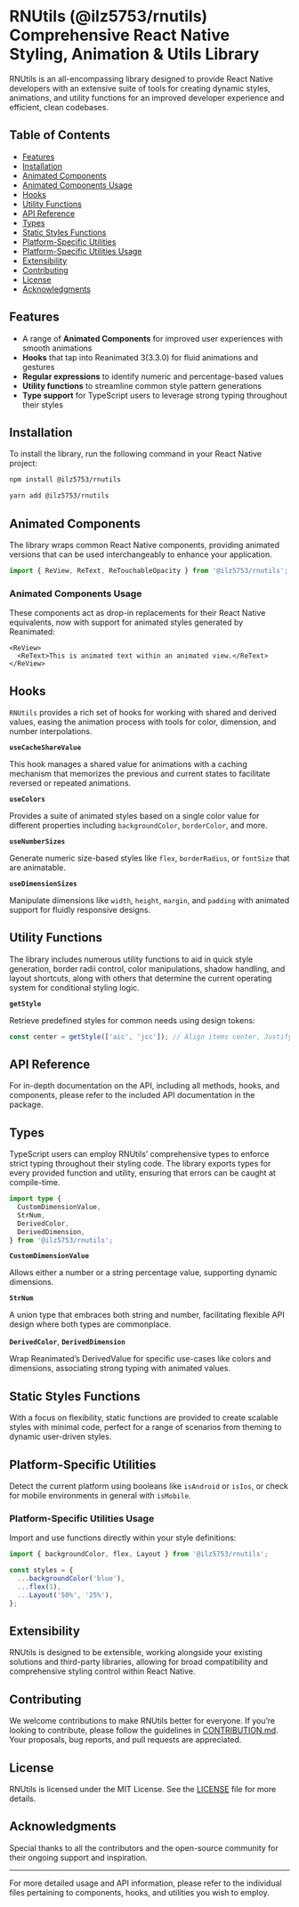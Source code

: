 # RNUtils (@ilz5753/rnutils) Comprehensive React Native Styling, Animation & Utils Library

RNUtils is an all-encompassing library designed to provide React Native developers with an extensive suite of tools for creating dynamic styles, animations, and utility functions for an improved developer experience and efficient, clean codebases.

## Table of Contents

- [Features](#features)
- [Installation](#installation)
- [Animated Components](#animated-components)
- [Animated Components Usage](#animated-components-usage)
- [Hooks](#hooks)
- [Utility Functions](#utility-functions)
- [API Reference](#api-reference)
- [Types](#types)
- [Static Styles Functions](#static-styles-functions)
- [Platform-Specific Utilities](#platform-specific-utilities)
- [Platform-Specific Utilities Usage](#platform-specific-utilities-usage)
- [Extensibility](#extensibility)
- [Contributing](#contributing)
- [License](#license)
- [Acknowledgments](#acknowledgments)

## Features

- A range of **Animated Components** for improved user experiences with smooth animations
- **Hooks** that tap into Reanimated 3(3.3.0) for fluid animations and gestures
- **Regular expressions** to identify numeric and percentage-based values
- **Utility functions** to streamline common style pattern generations
- **Type support** for TypeScript users to leverage strong typing throughout their styles

## Installation

To install the library, run the following command in your React Native project:

```bash
npm install @ilz5753/rnutils
```

```bash
yarn add @ilz5753/rnutils
```

## Animated Components

The library wraps common React Native components, providing animated versions that can be used interchangeably to enhance your application.

```ts
import { ReView, ReText, ReTouchableOpacity } from '@ilz5753/rnutils';
```

### Animated Components Usage

These components act as drop-in replacements for their React Native equivalents, now with support for animated styles generated by Reanimated:

```tsx
<ReView>
  <ReText>This is animated text within an animated view.</ReText>
</ReView>
```

## Hooks

`RNUtils` provides a rich set of hooks for working with shared and derived values, easing the animation process with tools for color, dimension, and number interpolations.

**`useCacheShareValue`**

This hook manages a shared value for animations with a caching mechanism that memorizes the previous and current states to facilitate reversed or repeated animations.

**`useColors`**

Provides a suite of animated styles based on a single color value for different properties including `backgroundColor`, `borderColor`, and more.

**`useNumberSizes`**

Generate numeric size-based styles like `flex`, `borderRadius`, or `fontSize` that are animatable.

**`useDimensionSizes`**

Manipulate dimensions like `width`, `height`, `margin`, and `padding` with animated support for fluidly responsive designs.

## Utility Functions

The library includes numerous utility functions to aid in quick style generation, border radii control, color manipulations, shadow handling, and layout shortcuts, along with others that determine the current operating system for conditional styling logic.

**`getStyle`**

Retrieve predefined styles for common needs using design tokens:

```ts
const center = getStyle(['aic', 'jcc']); // Align items center, Justify content center
```

## API Reference

For in-depth documentation on the API, including all methods, hooks, and components, please refer to the included API documentation in the package.

## Types

TypeScript users can employ RNUtils’ comprehensive types to enforce strict typing throughout their styling code. The library exports types for every provided function and utility, ensuring that errors can be caught at compile-time.

```ts
import type {
  CustomDimensionValue,
  StrNum,
  DerivedColor,
  DerivedDimension,
} from '@ilz5753/rnutils';
```

**`CustomDimensionValue`**

Allows either a number or a string percentage value, supporting dynamic dimensions.

**`StrNum`**

A union type that embraces both string and number, facilitating flexible API design where both types are commonplace.

**`DerivedColor`**, **`DerivedDimension`**

Wrap Reanimated’s DerivedValue for specific use-cases like colors and dimensions, associating strong typing with animated values.

## Static Styles Functions

With a focus on flexibility, static functions are provided to create scalable styles with minimal code, perfect for a range of scenarios from theming to dynamic user-driven styles.

## Platform-Specific Utilities

Detect the current platform using booleans like `isAndroid` or `isIos`, or check for mobile environments in general with `isMobile`.

### Platform-Specific Utilities Usage

Import and use functions directly within your style definitions:

```ts
import { backgroundColor, flex, Layout } from '@ilz5753/rnutils';

const styles = {
  ...backgroundColor('blue'),
  ...flex(1),
  ...Layout('50%', '25%'),
};
```

## Extensibility

RNUtils is designed to be extensible, working alongside your existing solutions and third-party libraries, allowing for broad compatibility and comprehensive styling control within React Native.

## Contributing

We welcome contributions to make RNUtils better for everyone. If you’re looking to contribute, please follow the guidelines in [CONTRIBUTION.md](/CODE_OF_CONDUCT.md). Your proposals, bug reports, and pull requests are appreciated.

## License

RNUtils is licensed under the MIT License. See the [LICENSE](/LICENSE) file for more details.

## Acknowledgments

Special thanks to all the contributors and the open-source community for their ongoing support and inspiration.

---

For more detailed usage and API information, please refer to the individual files pertaining to components, hooks, and utilities you wish to employ.
